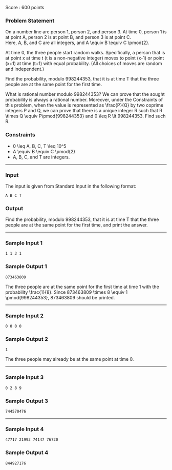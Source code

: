 Score : 600 points

### Problem Statement

On a number line are person 1, person 2, and person 3. At time 0, person 1 is at point A, person 2 is at point B, and person 3 is at point C.  
Here, A, B, and C are all integers, and A \equiv B \equiv C \pmod{2}.

At time 0, the three people start random walks. Specifically, a person that is at point x at time t (t is a non-negative integer) moves to point (x-1) or point (x+1) at time (t+1) with equal probability. (All choices of moves are random and independent.)

Find the probability, modulo 998244353, that it is at time T that the three people are at the same point for the first time.

What is rational number modulo 998244353?
We can prove that the sought probability is always a rational number.
Moreover, under the Constraints of this problem, when the value is represented as \frac{P}{Q} by two coprime integers P and Q, we can prove that there is a unique integer R such that R \times Q \equiv P\pmod{998244353} and 0 \leq R \lt 998244353. Find such R.

### Constraints

* 0 \leq A, B, C, T \leq 10^5
* A \equiv B \equiv C \pmod{2}
* A, B, C, and T are integers.

---

### Input

The input is given from Standard Input in the following format:

```
A B C T
```

### Output

Find the probability, modulo 998244353, that it is at time T that the three people are at the same point for the first time, and print the answer.

---

### Sample Input 1

```
1 1 3 1
```

### Sample Output 1

```
873463809
```

The three people are at the same point for the first time at time 1 with the probability \frac{1}{8}. Since 873463809 \times 8 \equiv 1 \pmod{998244353}, 873463809 should be printed.

---

### Sample Input 2

```
0 0 0 0
```

### Sample Output 2

```
1
```

The three people may already be at the same point at time 0.

---

### Sample Input 3

```
0 2 8 9
```

### Sample Output 3

```
744570476
```

---

### Sample Input 4

```
47717 21993 74147 76720
```

### Sample Output 4

```
844927176
```
